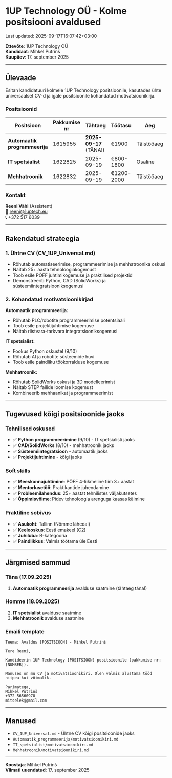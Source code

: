 # 1UP Technology OÜ - Kolme positsiooni avaldused

Last updated: 2025-09-17T16:07:42+03:00

**Ettevõte**: 1UP Technology OÜ  
**Kandidaat**: Mihkel Putrinš  
**Kuupäev**: 17. september 2025

---

## Ülevaade

Esitan kandidatuuri kolmele 1UP Technology positsioonile, kasutades ühte universaalset CV-d ja igale positsioonile kohandatud motivatsioonikirja.

### Positsioonid

| Positsioon                    | Pakkumise nr | Tähtaeg                | Töötasu    | Aeg        | Asukoht           |
| ----------------------------- | ------------ | ---------------------- | ---------- | ---------- | ----------------- |
| **Automaatik programmeerija** | 1615955      | **2025-09-17** (TÄNA!) | €1900      | Täistööaeg | Üle Eesti         |
| **IT spetsialist**            | 1622825      | 2025-09-19             | €800-1800  | Osaline    | Tallinn + kaugtöö |
| **Mehhatroonik**              | 1622832      | 2025-09-19             | €1200-2000 | Täistööaeg | Tallinn + kaugtöö |

### Kontakt

**Reeni Vähi** (Assistent)  
📧 <reeni@1uptech.eu>  
📞 +372 517 6039

---

## Rakendatud strateegia

### 1. Ühtne CV (CV_1UP_Universal.md)

- Rõhutab automatiseerimise, programmeerimise ja mehhatroonika oskusi
- Näitab 25+ aasta tehnoloogiakogemust
- Toob esile PÖFF juhtimikogemuse ja praktilised projektid
- Demonstreerib Python, CAD (SolidWorks) ja süsteemiintegratsiooniksogemusi

### 2. Kohandatud motivatsioonikirjad

**Automaatik programmeerija:**

- Rõhutab PLC/robotite programmeerimise potentsiaali
- Toob esile projektijuhtimise kogemuse
- Näitab riistvara-tarkvara integratsiooniksogemusi

**IT spetsialist:**

- Fookus Python oskustel (9/10)
- Rõhutab AI ja robotite süsteemide huvi
- Toob esile paindliku töökorralduse kogemuse

**Mehhatroonik:**

- Rõhutab SolidWorks oskusi ja 3D modelleerimist
- Näitab STEP failide loomise kogemust
- Kombineerib mehhaanikat ja programmeerimist

---

## Tugevused kõigi positsioonide jaoks

### Tehnilised oskused

- ✅ **Python programmeerimine** (9/10) - IT spetsialisti jaoks
- ✅ **CAD/SolidWorks** (8/10) - mehhatroonik jaoks
- ✅ **Süsteemiintegratsioon** - automaatik jaoks
- ✅ **Projektijuhtimine** - kõigi jaoks

### Soft skills

- ✅ **Meeskonnajuhtimine**: PÖFF 4-liikmeline tiim 3+ aastat
- ✅ **Mentorlusetöö**: Praktikantide juhendamine
- ✅ **Probleemilahendus**: 25+ aastat tehnilistes väljakutsetes
- ✅ **Õppimisvõime**: Pidev tehnoloogia arenguga kaasas käimine

### Praktiline sobivus

- ✅ **Asukoht**: Tallinn (Nõmme lähedal)
- ✅ **Keeleoskus**: Eesti emakeel (C2)
- ✅ **Juhiluba**: B-kategooria
- ✅ **Paindlikkus**: Valmis töötama üle Eesti

---

## Järgmised sammud

### Täna (17.09.2025)

1. **Automaatik programmeerija** avalduse saatmine (tähtaeg täna!)

### Homme (18.09.2025)

2. **IT spetsialist** avalduse saatmine
3. **Mehhatroonik** avalduse saatmine

### Emaili template

```text
Teema: Avaldus [POSITSIOON] - Mihkel Putrinš

Tere Reeni,

Kandideerin 1UP Technology [POSITSIOON] positsioonile (pakkumise nr: [NUMBER]).

Manuses on mu CV ja motivatsioonikiri. Olen valmis alustama tööd niipea kui võimalik.

Parimatega,
Mihkel Putrinš
+372 56560978
mitselek@gmail.com
```

---

## Manused

- `CV_1UP_Universal.md` - Ühtne CV kõigi positsioonide jaoks
- `Automaatik_programmeerija/motivatsioonikiri.md`
- `IT_spetsialist/motivatsioonikiri.md`
- `Mehhatroonik/motivatsioonikiri.md`

---

**Koostaja**: Mihkel Putrinš  
**Viimati uuendatud**: 17. september 2025
